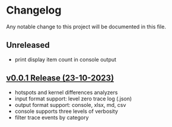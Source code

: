 # Changelog

Any notable change to this project will be documented in this file.

## Unreleased

- print display item count in console output

## [v0.0.1 Release (23-10-2023)](https://github.com/efleming-intel/popcorn/tree/v0.0.1)

- hotspots and kernel differences analyzers
- input format support: level zero trace log (.json)
- output format support: console, xlsx, md, csv
- console supports three levels of verbosity
- filter trace events by category
